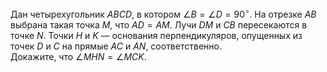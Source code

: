 Дан четырехугольник $ABCD$, в котором $\angle B=\angle D=90^\circ$. 
На отрезке $AB$ выбрана такая точка $M$, что $AD=AM$. Лучи $DM$ и $CB$ 
пересекаются в точке $N$. Точки $H$ и $K$ —  основания перпендикуляров, 
опущенных из точек $D$ и $C$ на прямые $AC$ и $AN$, соответственно.  
Докажите, что $\angle MHN=\angle MCK$.